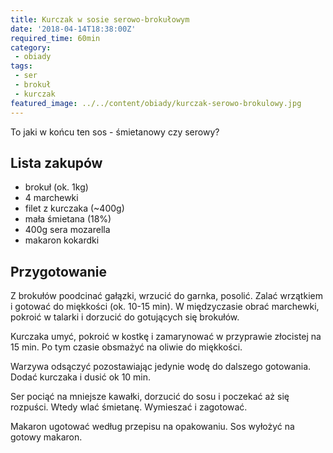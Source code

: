 ```yaml
---
title: Kurczak w sosie serowo-brokułowym
date: '2018-04-14T18:38:00Z'
required_time: 60min
category:
 - obiady
tags:
 - ser
 - brokuł
 - kurczak
featured_image: ../../content/obiady/kurczak-serowo-brokulowy.jpg
---
```


To jaki w końcu ten sos - śmietanowy czy serowy?

<!-- more -->

## Lista zakupów

 - brokuł (ok. 1kg)
 - 4 marchewki
 - filet z kurczaka (~400g)
 - mała śmietana (18%)
 - 400g sera mozarella
 - makaron kokardki

## Przygotowanie

Z brokułów poodcinać gałązki, wrzucić do garnka, posolić.
Zalać wrzątkiem i gotować do miękkości (ok. 10-15 min).
W międzyczasie obrać marchewki, pokroić w talarki i dorzucić do gotujących się brokułów.

Kurczaka umyć, pokroić w kostkę i zamarynować w przyprawie złocistej na 15 min. Po tym czasie obsmażyć na oliwie do miękkości.

Warzywa odsączyć pozostawiając jedynie wodę do dalszego gotowania. Dodać kurczaka i dusić ok 10 min.

Ser pociąć na mniejsze kawałki, dorzucić do sosu i poczekać aż się rozpuści. Wtedy wlać śmietanę.
Wymieszać i zagotować.

Makaron ugotować według przepisu na opakowaniu.
Sos wyłożyć na gotowy makaron.
